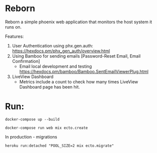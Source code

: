 # Reborn

Reborn a simple phoenix web application that monitors the host system it runs on.

Features:

1. User Authentication using phx.gen.auth: https://hexdocs.pm/phx_gen_auth/overview.html
2. Using Bamboo for sending emails [Password-Reset Email, Email Confirmation]
   - Email local development and testing https://hexdocs.pm/bamboo/Bamboo.SentEmailViewerPlug.html
3. LiveView Dashboard
   - Metrics include a count to check how many times LiveView Dashboard page has been hit.

# Run:

    docker-compose up --build

    docker-compose run web mix ecto.create

In production - migrations

    heroku run:detached "POOL_SIZE=2 mix ecto.migrate"

   <!-- 
   To start your Phoenix server:

- Install dependencies with `mix deps.get`
- Create and migrate your database with `mix ecto.setup`
- Install Node.js dependencies with `npm install` inside the `assets` directory
- Start Phoenix endpoint with `mix phx.server`

Now you can visit [`localhost:4000`](http://localhost:4000) from your browser.

Ready to run in production? Please [check our deployment guides](https://hexdocs.pm/phoenix/deployment.html).

## Learn more

- Official website: https://www.phoenixframework.org/
- Guides: https://hexdocs.pm/phoenix/overview.html
- Docs: https://hexdocs.pm/phoenix
- Forum: https://elixirforum.com/c/phoenix-forum
- Source: https://github.com/phoenixframework/phoenix -->
